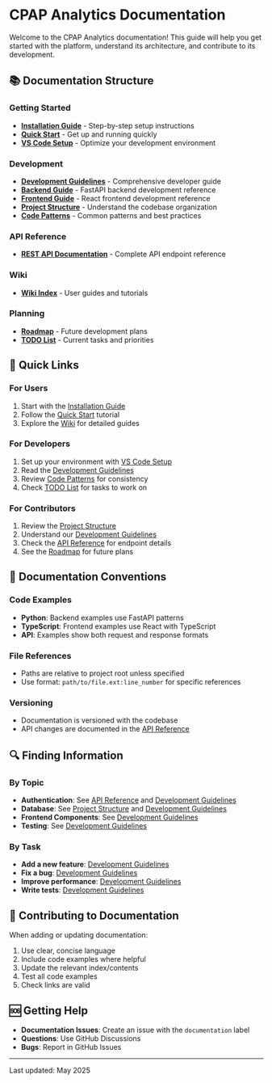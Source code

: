 # CPAP Analytics Documentation

Welcome to the CPAP Analytics documentation! This guide will help you get started with the platform, understand its architecture, and contribute to its development.

## 📚 Documentation Structure

### Getting Started
- **[Installation Guide](getting-started/installation.md)** - Step-by-step setup instructions
- **[Quick Start](getting-started/quickstart.md)** - Get up and running quickly
- **[VS Code Setup](getting-started/vscode-setup.md)** - Optimize your development environment

### Development
- **[Development Guidelines](development/guidelines.md)** - Comprehensive developer guide
- **[Backend Guide](development/backend-guide.md)** - FastAPI backend development reference
- **[Frontend Guide](development/frontend-guide.md)** - React frontend development reference
- **[Project Structure](development/project-structure.md)** - Understand the codebase organization
- **[Code Patterns](../CLAUDE.md)** - Common patterns and best practices

### API Reference
- **[REST API Documentation](api/reference.md)** - Complete API endpoint reference

### Wiki
- **[Wiki Index](wiki/index.md)** - User guides and tutorials

### Planning
- **[Roadmap](roadmap.md)** - Future development plans
- **[TODO List](../TODO.md)** - Current tasks and priorities

## 🚀 Quick Links

### For Users
1. Start with the [Installation Guide](getting-started/installation.md)
2. Follow the [Quick Start](getting-started/quickstart.md) tutorial
3. Explore the [Wiki](wiki/index.md) for detailed guides

### For Developers
1. Set up your environment with [VS Code Setup](getting-started/vscode-setup.md)
2. Read the [Development Guidelines](development/guidelines.md)
3. Review [Code Patterns](../CLAUDE.md) for consistency
4. Check [TODO List](../TODO.md) for tasks to work on

### For Contributors
1. Review the [Project Structure](development/project-structure.md)
2. Understand our [Development Guidelines](development/guidelines.md)
3. Check the [API Reference](api/reference.md) for endpoint details
4. See the [Roadmap](roadmap.md) for future plans

## 📖 Documentation Conventions

### Code Examples
- **Python**: Backend examples use FastAPI patterns
- **TypeScript**: Frontend examples use React with TypeScript
- **API**: Examples show both request and response formats

### File References
- Paths are relative to project root unless specified
- Use format: `path/to/file.ext:line_number` for specific references

### Versioning
- Documentation is versioned with the codebase
- API changes are documented in the [API Reference](api/reference.md)

## 🔍 Finding Information

### By Topic
- **Authentication**: See [API Reference](api/reference.md#authentication) and [Development Guidelines](development/guidelines.md#authentication-pattern)
- **Database**: See [Project Structure](development/project-structure.md#database-schema) and [Development Guidelines](development/guidelines.md#database-patterns)
- **Frontend Components**: See [Development Guidelines](development/guidelines.md#react-component-pattern)
- **Testing**: See [Development Guidelines](development/guidelines.md#testing-patterns)

### By Task
- **Add a new feature**: [Development Guidelines](development/guidelines.md#adding-new-features)
- **Fix a bug**: [Development Guidelines](development/guidelines.md#debugging-tips)
- **Improve performance**: [Development Guidelines](development/guidelines.md#performance-optimization)
- **Write tests**: [Development Guidelines](development/guidelines.md#testing-patterns)

## 📝 Contributing to Documentation

When adding or updating documentation:

1. Use clear, concise language
2. Include code examples where helpful
3. Update the relevant index/contents
4. Test all code examples
5. Check links are valid

## 🆘 Getting Help

- **Documentation Issues**: Create an issue with the `documentation` label
- **Questions**: Use GitHub Discussions
- **Bugs**: Report in GitHub Issues

---

Last updated: May 2025